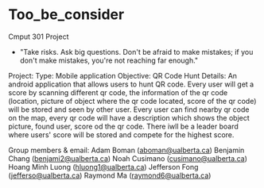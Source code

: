 # Too_be_consider
Cmput 301 Project
- "Take risks. Ask big questions. Don't be afraid to make mistakes; if you don't make mistakes, you're not reaching far enough."

Project:
  Type: Mobile application
  Objective: QR Code Hunt
  Details: An android application that allows users to hunt QR code. Every user will get a score by scanning different qr code, the information of the qr code (location, picture of object where the qr code located, score of the qr code) will be stored and seen by other user. Every user can find nearby qr code on the map, every qr code will have a description which shows the object picture, found user, score od the qr code. There iwll be a leader board where users' score will be stored and compete for the highest score.
  
Group members & email:
  Adam Boman (aboman@ualberta.ca)
  Benjamin Chang (benjami2@ualberta.ca)
  Noah Cusimano (cusimano@ualberta.ca)
  Hoang Minh Luong (hluong1@ualberta.ca)
  Jefferson Fong (jefferso@ualberta.ca)
  Raymond Ma (raymond6@ualberta.ca)
